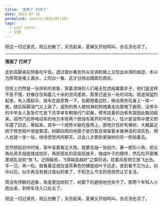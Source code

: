 ```yaml
---
title: '落雨了 打烊了'
date: 2022-07-18
permalink: /posts/2022/07/18/
tags:
  - cool posts
  - 记录
---
```

把这一切记录完，雨云也散了，天亮起来，夏蝉又开始鸣叫，赤豆汤也凉了。

---
**落雨了 打烊了**
                                                
  走到高脚桌前预备吃午饭。透过窗纱看到外头空调机箱上又现出水滴的痕迹，本以为照常是楼上漏水，上阳台一看，这才分辨出细密的雨丝。
  
  但街上仍然是一派祥和的景象，穿着凉快的人们毫无忧虑般踱着步子。他们是这样不急不慢，好像仅仅隔着几十米的空间差距，那里已是另一处时间场。雨逐渐猛烈起来，有人撑起伞。骑车在路旁靠一下，右脚蹬着边阶，揪出雨衣往身上一挥一套，随后踩脚油门又上路了。遛狗的男人被怕淋的狗拽着走向屋檐下避雨，没带伞的中年女人急急忙忙放下共享单车朝银行门前躲，臂弯挂着的白帆布袋因此飘动起来。超市门前停电动车的地方本有两个欲骑车离开的年轻人，估计是没带伞便又把车摆了回去，等起来，其中一个顺势半躺在座椅上。那地方恰好有棵树，大概最近疏于修剪枝叶很是繁茂，树脚四周的地面于是仍暂且保留着未被淋湿的深灰色，两人也就一坐一站，继续悠悠闲闲聊天。过会儿才跑到紧挨树的另一侧站着去。
  
  忽然想起初中时候，家中呆着每见大雨，就要去抽一张纸巾，撕一楔形小角，把尖角处用手指搓揉成柱形，再把宽处的双层纸拨开，做成叶子的模样，然后拉开窗嘴里胡乱说些“快飞，记得躲雨，飞得越高越好”之类的话，趁着风势把它放飞出去。手一沉，再一松，就看着这或白或茶黄色的螺旋纸叶子远走，直到看不见为止。初中以后，似乎再没有做过类似的事了，不知怎么今天的雨突然让它复活。
  
  雨没有停歇的迹象，角度更加倾斜了，树脚下的避雨地也失守了。那两个年轻人小跑出来，到停车场入口处去了。
  
  把这一切记录完，雨云也散了，天亮起来，夏蝉又开始鸣叫，赤豆汤也凉了。
